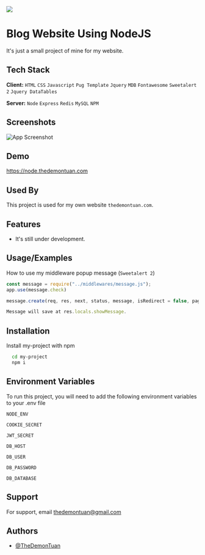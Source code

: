 ![](https://komarev.com/ghpvc/?username=TheDemonTuan)
# Blog Website Using NodeJS

It's just a small project of mine for my website.



## Tech Stack

**Client:** `HTML` `CSS` `Javascript` `Pug Template` `Jquery` `MDB` `Fontawesome` `Sweetalert 2` `Jquery DataTables`

**Server:** `Node` `Express` `Redis` `MySQL` `NPM`


## Screenshots

![App Screenshot](https://i.imgur.com/QUzpfkS.png)

## Demo
https://node.thedemontuan.com


## Used By

This project is used for my own website `thedemontuan.com`.


## Features

- It's still under development.


## Usage/Examples

How to use my middleware popup message (`Sweetalert 2`)
```javascript
const message = require("../middlewares/message.js");
app.use(message.check)

message.create(req, res, next, status, message, isRedirect = false, pageRedirect = "");

Message will save at res.locals.showMessage.

```


## Installation

Install my-project with npm

```bash
  cd my-project
  npm i
```
    
## Environment Variables

To run this project, you will need to add the following environment variables to your .env file

`NODE_ENV`

`COOKIE_SECRET`

`JWT_SECRET`

`DB_HOST`

`DB_USER`

`DB_PASSWORD`

`DB_DATABASE`


## Support

For support, email thedemontuan@gmail.com


## Authors

- [@TheDemonTuan](https://www.github.com/TheDemonTuan)

